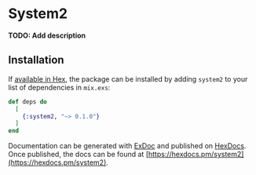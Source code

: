 # System2

**TODO: Add description**

## Installation

If [available in Hex](https://hex.pm/docs/publish), the package can be installed
by adding `system2` to your list of dependencies in `mix.exs`:

```elixir
def deps do
  [
    {:system2, "~> 0.1.0"}
  ]
end
```

Documentation can be generated with [ExDoc](https://github.com/elixir-lang/ex_doc)
and published on [HexDocs](https://hexdocs.pm). Once published, the docs can
be found at [https://hexdocs.pm/system2](https://hexdocs.pm/system2).

